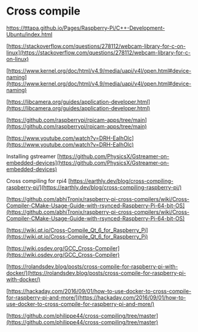 # Cross compile 

https://tttapa.github.io/Pages/Raspberry-Pi/C++-Development-Ubuntu/index.html

[https://stackoverflow.com/questions/278112/webcam-library-for-c-on-linux](https://stackoverflow.com/questions/278112/webcam-library-for-c-on-linux)

[https://www.kernel.org/doc/html/v4.9/media/uapi/v4l/open.html#device-naming](https://www.kernel.org/doc/html/v4.9/media/uapi/v4l/open.html#device-naming)

[https://libcamera.org/guides/application-developer.html](https://libcamera.org/guides/application-developer.html)

[https://github.com/raspberrypi/rpicam-apps/tree/main](https://github.com/raspberrypi/rpicam-apps/tree/main)

[https://www.youtube.com/watch?v=DRH-EaIhOlc](https://www.youtube.com/watch?v=DRH-EaIhOlc)


Installing gstreamer
[https://github.com/PhysicsX/Gstreamer-on-embedded-devices](https://github.com/PhysicsX/Gstreamer-on-embedded-devices)

Cross compiling for rpi4
[https://earthly.dev/blog/cross-compiling-raspberry-pi/](https://earthly.dev/blog/cross-compiling-raspberry-pi/)

[https://github.com/abhiTronix/raspberry-pi-cross-compilers/wiki/Cross-Compiler-CMake-Usage-Guide-with-rsynced-Raspberry-Pi-64-bit-OS](https://github.com/abhiTronix/raspberry-pi-cross-compilers/wiki/Cross-Compiler-CMake-Usage-Guide-with-rsynced-Raspberry-Pi-64-bit-OS)

[https://wiki.qt.io/Cross-Compile_Qt_6_for_Raspberry_Pi](https://wiki.qt.io/Cross-Compile_Qt_6_for_Raspberry_Pi)

[https://wiki.osdev.org/GCC_Cross-Compiler](https://wiki.osdev.org/GCC_Cross-Compiler)

[https://rolandsdev.blog/posts/cross-compile-for-raspberry-pi-with-docker/](https://rolandsdev.blog/posts/cross-compile-for-raspberry-pi-with-docker/)

[https://hackaday.com/2016/09/01/how-to-use-docker-to-cross-compile-for-raspberry-pi-and-more/](https://hackaday.com/2016/09/01/how-to-use-docker-to-cross-compile-for-raspberry-pi-and-more/)

[https://github.com/philippe44/cross-compiling/tree/master](https://github.com/philippe44/cross-compiling/tree/master)